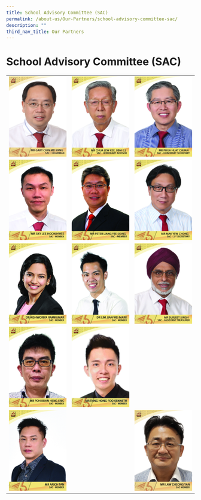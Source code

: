 ```yaml
---
title: School Advisory Committee (SAC)
permalink: /about-us/Our-Partners/school-advisory-committee-sac/
description: ""
third_nav_title: Our Partners
---
```

# School Advisory Committee (SAC)


|   |   |   |
|:-:|:-:|---|
|  ![](/images/About%20us/Our%20Partners/School%20Advisory%20Committee/mr%20gary%20chin%20mei%20yang%202.jpg) | ![](/images/About%20us/Our%20Partners/School%20Advisory%20Committee/mr%20chua%20lew%20kee%20(2).jpg)  | ![](/images/About%20us/Our%20Partners/School%20Advisory%20Committee/mr%20phua%20huat%20chuan%20(3).jpg)  |
| ![](/images/About%20us/Our%20Partners/School%20Advisory%20Committee/Mr%20Sky%20Lee%20Hoon%20Hwee.jpg)  | ![](/images/About%20us/Our%20Partners/School%20Advisory%20Committee/mr%20peter%20liang%20yee%20siong.jpg)  | ![](/images/About%20us/Our%20Partners/School%20Advisory%20Committee/mr%20mak%20yew%20chong%20(2).jpg)  |
| ![](/images/About%20us/Our%20Partners/School%20Advisory%20Committee/Dr%20Aishworiya%20Ramkumar.jpg)  | ![](/images/About%20us/Our%20Partners/School%20Advisory%20Committee/Dr%20Lim%20Jian%20Wei%20Mark.jpg)  |  ![](/images/About%20us/Our%20Partners/School%20Advisory%20Committee/mr%20surjeet%20singh%20(2).jpg) |
| ![](/images/About%20us/Our%20Partners/School%20Advisory%20Committee/Mr%20Poh%20Kuan%20Heng%20Eric%20copy.jpg)  | ![](/images/About%20us/Our%20Partners/School%20Advisory%20Committee/Mr%20Thng%20Hong%20Foo%20Kenneth1.jpg) 
|  ![](/images/About%20us/Our%20Partners/School%20Advisory%20Committee/Mr%20Arich%20Tan.jpg) ||  ![](/images/About%20us/Our%20Partners/School%20Advisory%20Committee/Mr%20Law%20Cheong%20Yan.jpg) |
